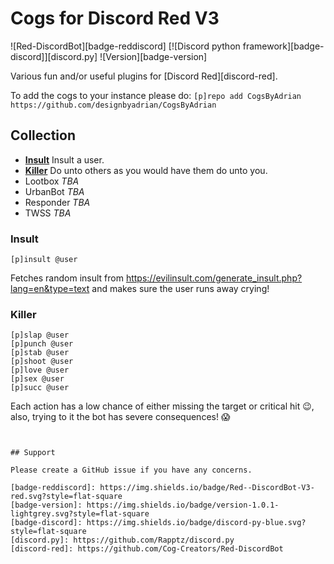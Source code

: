 # Cogs for Discord Red V3

![Red-DiscordBot][badge-reddiscord]
[![Discord python framework][badge-discord]][discord.py]
![Version][badge-version]

Various fun and/or useful plugins for [Discord Red][discord-red].

To add the cogs to your instance please do: `[p]repo add CogsByAdrian https://github.com/designbyadrian/CogsByAdrian`

## Collection

- **[Insult](#insult)** Insult a user.
- **[Killer](#killer)** Do unto others as you would have them do unto you.
- Lootbox _TBA_
- UrbanBot _TBA_
- Responder _TBA_
- TWSS _TBA_


### <a name="insult"></a>Insult

```
[p]insult @user
```

Fetches random insult from https://evilinsult.com/generate_insult.php?lang=en&type=text and makes sure the user runs away crying!

### <a name="killer"></a>Killer

```
[p]slap @user
[p]punch @user
[p]stab @user
[p]shoot @user
[p]love @user
[p]sex @user
[p]succ @user
```

Each action has a low chance of either missing the target or critical hit 😉, also, trying to it the bot has severe consequences! 😱

```


## Support

Please create a GitHub issue if you have any concerns.

[badge-reddiscord]: https://img.shields.io/badge/Red--DiscordBot-V3-red.svg?style=flat-square
[badge-version]: https://img.shields.io/badge/version-1.0.1-lightgrey.svg?style=flat-square
[badge-discord]: https://img.shields.io/badge/discord-py-blue.svg?style=flat-square
[discord.py]: https://github.com/Rapptz/discord.py
[discord-red]: https://github.com/Cog-Creators/Red-DiscordBot

